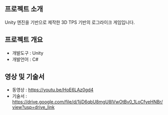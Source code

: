 ## 프로젝트 소개
Unity 엔진을 기반으로 제작한 3D TPS 기반의 로그라이크 게임입니다.

## 프로젝트 개요
- 개발도구 : Unity
- 개발언어 : C#

## 영상 및 기술서
- 동영상 : https://youtu.be/HoE6LAz0gd4
- 기술서 : https://drive.google.com/file/d/1jjD6qbU8mgU8lVwOtBv0_1LoCfyeHNBr/view?usp=drive_link
